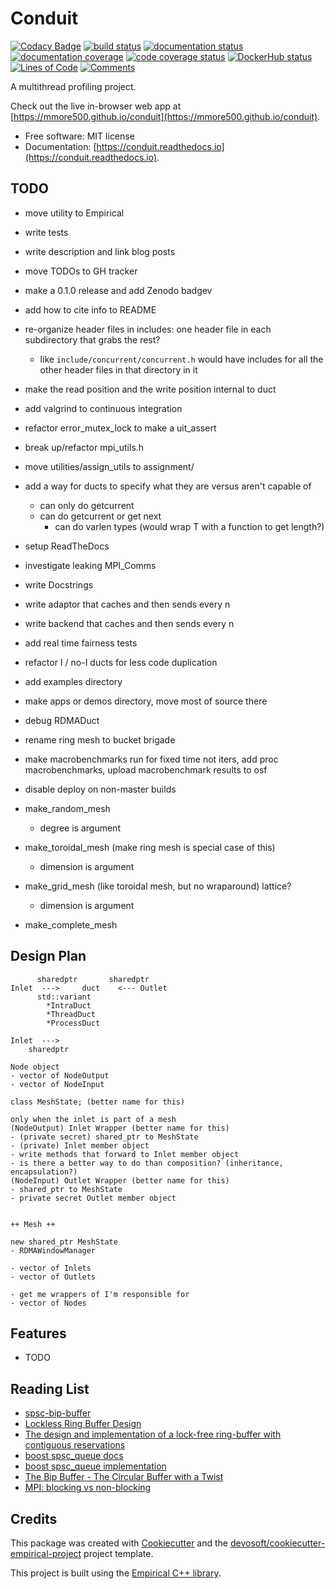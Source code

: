 # Conduit

[![Codacy Badge](https://api.codacy.com/project/badge/Grade/eeb84ac3b8a3419f9714819f9191d7bf)](https://app.codacy.com/manual/mmore500/conduit?utm_source=github.com&utm_medium=referral&utm_content=mmore500/conduit&utm_campaign=Badge_Grade_Dashboard)
[![build status](https://travis-ci.com/mmore500/conduit.svg)](https://travis-ci.com/mmore500/conduit)
[![documentation status](https://readthedocs.org/projects/uit/badge/?version=latest)](https://uit.readthedocs.io/en/latest/?badge=latest)
[![documentation coverage](https://img.shields.io/endpoint?url=https%3A%2F%2Fmmore500.com%2Fconduit%2Fdocumentation-coverage-badge.json)](https://uit.readthedocs.io/en/latest/)
[![code coverage status](https://codecov.io/gh/mmore500/conduit/branch/master/graph/badge.svg)](https://codecov.io/gh/mmore500/conduit)
[![DockerHub status](https://img.shields.io/docker/build/mmore500/conduit.svg)](https://hub.docker.com/r/mmore500/conduit)
[![Lines of Code](https://tokei.rs/b1/github/mmore500/conduit?category=code)](https://github.com/XAMPPRocky/tokei)
[![Comments](https://tokei.rs/b1/github/mmore500/conduit?category=comments)](https://github.com/XAMPPRocky/tokei)

A multithread profiling project.

Check out the live in-browser web app at [https://mmore500.github.io/conduit](https://mmore500.github.io/conduit).

* Free software: MIT license
* Documentation: [https://conduit.readthedocs.io](https://conduit.readthedocs.io).

## TODO

* move utility to Empirical
* write tests
* write description and link blog posts
* move TODOs to GH tracker
* make a 0.1.0 release and add Zenodo badgev
* add how to cite info to README
* re-organize header files in includes: one header file in each subdirectory that grabs the rest?
  * like `include/concurrent/concurrent.h` would have includes for all the other header files in that directory in it
* make the read position and the write position internal to duct
* add valgrind to continuous integration
* refactor error_mutex_lock to make a uit_assert
* break up/refactor mpi_utils.h
* move utilities/assign_utils to assignment/
* add a way for ducts to specify what they are versus aren't capable of
  * can only do getcurrent
  * can do getcurrent or get next
    * can do varlen types (would wrap T with a function to get length?)
* setup ReadTheDocs
* investigate leaking MPI_Comms
* write Docstrings
* write adaptor that caches and then sends every n
* write backend that caches and then sends every n
* add real time fairness tests
* refactor I / no-I ducts for less code duplication
* add examples directory
* make apps or demos directory, move most of source there
* debug RDMADuct
* rename ring mesh to bucket brigade
* make macrobenchmarks run for fixed time not iters, add proc macrobenchmarks, upload macrobenchmark results to osf
* disable deploy on non-master builds

* make_random_mesh
  * degree is argument
* make_toroidal_mesh (make ring mesh is special case of this)
  * dimension is argument
* make_grid_mesh (like toroidal mesh, but no wraparound) lattice?
  * dimension is argument
* make_complete_mesh

## Design Plan

```
      sharedptr       sharedptr
Inlet  --->     duct    <--- Outlet
      std::variant
        *IntraDuct
        *ThreadDuct
        *ProcessDuct

Inlet  --->
    sharedptr

Node object
- vector of NodeOutput
- vector of NodeInput

class MeshState; (better name for this)

only when the inlet is part of a mesh
(NodeOutput) Inlet Wrapper (better name for this)
- (private secret) shared_ptr to MeshState
- (private) Inlet member object
- write methods that forward to Inlet member object
- is there a better way to do than composition? (inheritance, encapsulation?)
(NodeInput) Outlet Wrapper (better name for this)
- shared_ptr to MeshState
- private secret Outlet member object


++ Mesh ++

new shared_ptr MeshState
- RDMAWindowManager

- vector of Inlets
- vector of Outlets

- get me wrappers of I'm responsible for
- vector of Nodes
```

## Features

* TODO

## Reading List

* [spsc-bip-buffer](https://github.com/utaal/spsc-bip-buffer/)
* [Lockless Ring Buffer Design](https://www.kernel.org/doc/Documentation/trace/ring-buffer-design.txt)
* [The design and implementation of a lock-free ring-buffer with contiguous reservations](https://ferrous-systems.com/blog/lock-free-ring-buffer/)
* [boost spsc_queue docs](https://www.boost.org/doc/libs/1_73_0/doc/html/boost/lockfree/spsc_queue.html)
* [boost spsc_queue implementation](https://github.com/boostorg/lockfree/blob/771e8c1016a5d9b61acbc871e442a3fb139e1494/include/boost/lockfree/spsc_queue.hpp)
* [The Bip Buffer - The Circular Buffer with a Twist](https://www.codeproject.com/Articles/3479/The-Bip-Buffer-The-Circular-Buffer-with-a-Twist)
* [MPI: blocking vs non-blocking](https://stackoverflow.com/a/47041382)

## Credits

This package was created with [Cookiecutter](https://github.com/audreyr/cookiecutter) and the [devosoft/cookiecutter-empirical-project](https://github.com/devosoft/cookiecutter-empirical-project) project template.

This project is built using the [Empirical C++ library](https://github.com/devosoft/Empirical/).
